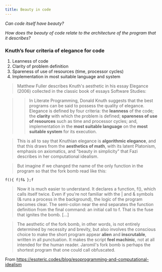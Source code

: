 ```yaml
---
title: Beauty in code
---
```


*Can code itself have beauty?*

*How does the beauty of code relate to the architecture of the program that it describes?*

### Knuth’s four criteria of elegance for code
1. Leanness of code
2. Clarity of problem definition
3. Spareness of use of resources (time, processor cycles)
4. Implementation in most suitable language and system

> Matthew Fuller describes Knuth's aesthetic in his essay Elegance (2006) collected in the classic book of essays Software Studies:

> > In Literate Programming, Donald Knuth suggests that the best programs can be said to possess the quality of elegance. Elegance is defined by four criteria: the **leanness** of the code; the **clarity** with which the problem is defined; **spareness of use of resources** such as time and processor cycles; and, implementation in the **most suitable language** on the **most suitable system** for its execution.

> This is all to say that Knuthian elegance is **algorithmic elegance**, and that this draws from the **aesthetics of math**, with its latent Platonism, emphasis on axiomatics, and "beauty in simplicity" that Fazi describes in her computational idealism.

> But imagine if we changed the name of the only function in the program so that the fork bomb read like this:

    f(){ f|f& };f

> Now it is much easier to understand. It declares a function, f(), which calls itself twice. Even if you're not familiar with the \| and & symbols (& runs a process in the background), the logic of the program becomes clear. The semi-colon near the end separates the function definition from the final command: an initial call to f. That is the fuse that ignites the bomb. […]

> The aesthetic of the fork bomb, in other words, is not entirely determined by necessity and brevity, but also involves the conscious choice to make the short program appear **alien** and **inscrutable**, written in all punctuation. It makes the script **feel machinic**, not at all intended for the human reader. Jaromil's fork bomb is perhaps the shortest program that one could call obfuscated.

From <https://esoteric.codes/blog/esoprogramming-and-computational-idealism>